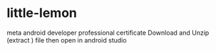 # little-lemon
meta android developer professional certificate
Download and Unzip (extract ) file then open in android studio 
